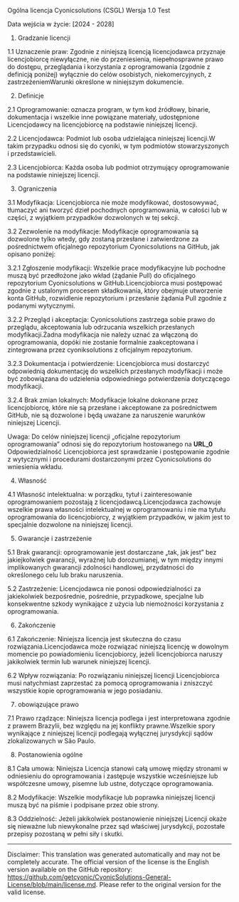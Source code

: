 Ogólna licencja Cyonicsolutions (CSGL)
Wersja 1.0 Test

Data wejścia w życie: [2024 - 2028]

1. Gradzanie licencji

1.1 Uznaczenie praw: Zgodnie z niniejszą licencją licencjodawca przyznaje licencjobiorcę niewyłączne, nie do przeniesienia, niepełnosprawne prawo do dostępu, przeglądania i korzystania z oprogramowania (zgodnie z definicją poniżej) wyłącznie do celów osobistych, niekomercyjnych, z zastrzeżeniemWarunki określone w niniejszym dokumencie.

2. Definicje

2.1 Oprogramowanie: oznacza program, w tym kod źródłowy, binarie, dokumentacja i wszelkie inne powiązane materiały, udostępnione Licencjodawcy na licencjobiorcę na podstawie niniejszej licencji.

2.2 Licencjodawca: Podmiot lub osoba udzielająca niniejszej licencji.W takim przypadku odnosi się do cyoniki, w tym podmiotów stowarzyszonych i przedstawicieli.

2.3 Licencjobiorca: Każda osoba lub podmiot otrzymujący oprogramowanie na podstawie niniejszej licencji.

3. Ograniczenia

3.1 Modyfikacja: Licencjobiorca nie może modyfikować, dostosowywać, tłumaczyć ani tworzyć dzieł pochodnych oprogramowania, w całości lub w części, z wyjątkiem przypadków dozwolonych w tej sekcji.

3.2 Zezwolenie na modyfikacje: Modyfikacje oprogramowania są dozwolone tylko wtedy, gdy zostaną przesłane i zatwierdzone za pośrednictwem oficjalnego repozytorium Cyonicsolutions na GitHub, jak opisano poniżej:

3.2.1 Zgłoszenie modyfikacji: Wszelkie prace modyfikacyjne lub pochodne muszą być przedłożone jako wkład (żądanie Pull) do oficjalnego repozytorium Cyonicsolutions w GitHub.Licencjobiorca musi postępować zgodnie z ustalonym procesem składkowania, który obejmuje utworzenie konta GitHub, rozwidlenie repozytorium i przesłanie żądania Pull zgodnie z podanymi wytycznymi.

3.2.2 Przegląd i akceptacja: Cyonicsolutions zastrzega sobie prawo do przeglądu, akceptowania lub odrzucania wszelkich przesłanych modyfikacji.Żadna modyfikacja nie należy uznać za włączoną do oprogramowania, dopóki nie zostanie formalnie zaakceptowana i zintegrowana przez cyoniksolutions z oficjalnym repozytorium.

3.2.3 Dokumentacja i potwierdzenie: Licencjobiorca musi dostarczyć odpowiednią dokumentację do wszelkich przesłanych modyfikacji i może być zobowiązana do udzielenia odpowiedniego potwierdzenia dotyczącego modyfikacji.

3.2.4 Brak zmian lokalnych: Modyfikacje lokalne dokonane przez licencjobiorcę, które nie są przesłane i akceptowane za pośrednictwem GitHub, nie są dozwolone i będą uważane za naruszenie warunków niniejszej Licencji.

Uwaga: Do celów niniejszej licencji „oficjalne repozytorium oprogramowania” odnosi się do repozytorium hostowanego na __URL_0__ Odpowiedzialność Licencjobiorca jest sprawdzanie i postępowanie zgodnie z wytycznymi i procedurami dostarczonymi przez Cyonicsolutions do wniesienia wkładu.

4. Własność

4.1 Własność intelektualna: w porządku, tytuł i zainteresowanie oprogramowaniem pozostają z licencjodawcą.Licencjodawca zachowuje wszelkie prawa własności intelektualnej w oprogramowaniu i nie ma tytułu oprogramowania do licencjobiorcy, z wyjątkiem przypadków, w jakim jest to specjalnie dozwolone na niniejszej licencji.

5. Gwarancje i zastrzeżenie

5.1 Brak gwarancji: oprogramowanie jest dostarczane „tak, jak jest” bez jakiejkolwiek gwarancji, wyraźnej lub dorozumianej, w tym między innymi implikowanych gwarancji zdolności handlowej, przydatności do określonego celu lub braku naruszenia.

5.2 Zastrzeżenie: Licencjodawca nie ponosi odpowiedzialności za jakiekolwiek bezpośrednie, pośrednie, przypadkowe, specjalne lub konsekwentne szkody wynikające z użycia lub niemożności korzystania z oprogramowania.

6. Zakończenie

6.1 Zakończenie: Niniejsza licencja jest skuteczna do czasu rozwiązania.Licencjodawca może rozwiązać niniejszą licencję w dowolnym momencie po powiadomieniu licencjobiorcy, jeżeli licencjobiorca naruszy jakikolwiek termin lub warunek niniejszej licencji.

6.2 Wpływ rozwiązania: Po rozwiązaniu niniejszej licencji Licencjobiorca musi natychmiast zaprzestać za pomocą oprogramowania i zniszczyć wszystkie kopie oprogramowania w jego posiadaniu.

7. obowiązujące prawo

7.1 Prawo rządzące: Niniejsza licencja podlega i jest interpretowana zgodnie z prawem Brazylii, bez względu na jej konflikty prawne.Wszelkie spory wynikające z niniejszej licencji podlegają wyłącznej jurysdykcji sądów zlokalizowanych w São Paulo.

8. Postanowienia ogólne

8.1 Cała umowa: Niniejsza Licencja stanowi całą umowę między stronami w odniesieniu do oprogramowania i zastępuje wszystkie wcześniejsze lub współczesne umowy, pisemne lub ustne, dotyczące oprogramowania.

8.2 Modyfikacje: Wszelkie modyfikacje lub poprawka niniejszej licencji muszą być na piśmie i podpisane przez obie strony.

8.3 Oddzielność: Jeżeli jakikolwiek postanowienie niniejszej Licencji okaże się nieważne lub niewykonalne przez sąd właściwej jurysdykcji, pozostałe przepisy pozostaną w pełni siły i skutki.

---
Disclaimer: This translation was generated automatically and may not be completely accurate. The official version of the license is the English version available on the GitHub repository: https://github.com/getcyonic/CyonicSolutions-General-License/blob/main/license.md. Please refer to the original version for the valid license.